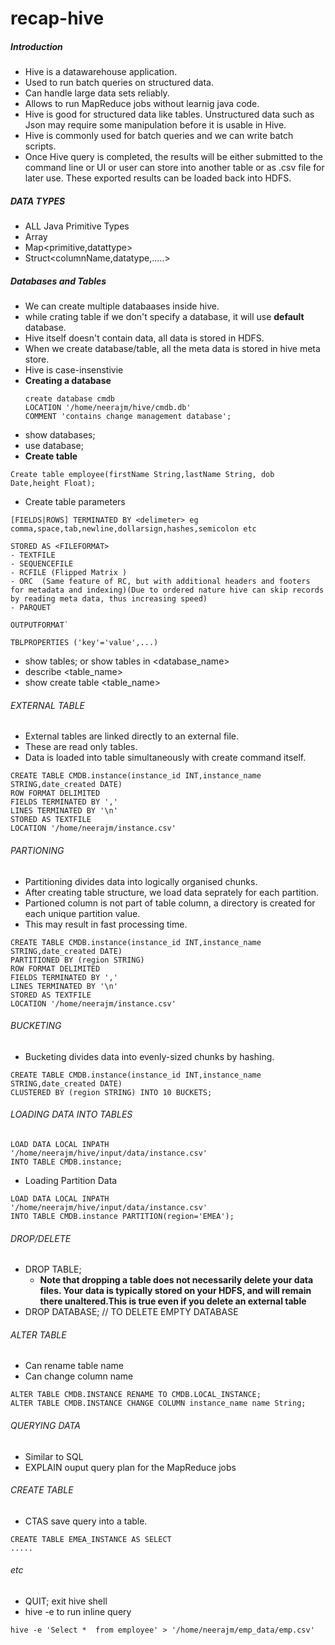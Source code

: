 # recap-hive

##### Introduction
* Hive is a datawarehouse application.
* Used to run batch queries on structured data.
* Can handle large data sets reliably.
* Allows to run MapReduce jobs without learnig java code.
* Hive is good for structured data like tables. Unstructured data such as Json may require some manipulation before it is usable in Hive.
* Hive is commonly used for batch queries and we can write batch scripts.
* Once Hive query is completed, the results will be either submitted to the command line or UI or user can store into another table or as .csv file for later use. These exported results can be loaded back into HDFS.

##### DATA TYPES
* ALL Java Primitive Types
* Array<datatype>
* Map<primitive,datattype>
* Struct<columnName,datatype,.....>

##### Databases and Tables
* We can create multiple databaases inside hive.
* while crating table if we don't specify a database, it will use **default** database.
* Hive itself doesn't contain data, all data is stored in HDFS.
* When we create database/table, all the meta data is stored in hive meta store.
* Hive is case-insenstivie
* **Creating a database**
    ```
    create database cmdb 
    LOCATION '/home/neerajm/hive/cmdb.db'
    COMMENT 'contains change management database';
    ```
* show databases;
* use database;
* **Create table**

```
Create table employee(firstName String,lastName String, dob Date,height Float);

```

* Create table parameters
 ```
 [FIELDS|ROWS] TERMINATED BY <delimeter> eg comma,space,tab,newline,dollarsign,hashes,semicolon etc
 ```
 
 ```
 STORED AS <FILEFORMAT>
 - TEXTFILE
 - SEQUENCEFILE
 - RCFILE (Flipped Matrix )
 - ORC  (Same feature of RC, but with additional headers and footers for metadata and indexing)(Due to ordered nature hive can skip records by reading meta data, thus increasing speed)
 - PARQUET
 ```
 
 ```
 OUTPUTFORMAT`
 ```
 ```
 TBLPROPERTIES ('key'='value',...)
 ```
* show tables; or show tables in <database_name>
* describe <table_name>
* show create table <table_name>

###### EXTERNAL TABLE
* External tables are linked directly to an external file.
* These are read only tables.
* Data is loaded into table simultaneously with create command itself.
```
CREATE TABLE CMDB.instance(instance_id INT,instance_name STRING,date_created DATE)
ROW FORMAT DELIMITED
FIELDS TERMINATED BY ','
LINES TERMINATED BY '\n'
STORED AS TEXTFILE
LOCATION '/home/neerajm/instance.csv'
```
###### PARTIONING
* Partitioning divides data into logically organised chunks.
* After creating table structure, we load data seprately for each partition.
* Partioned column is not part of table column, a directory is created for each unique partition value.
* This may result in fast processing time.
```
CREATE TABLE CMDB.instance(instance_id INT,instance_name STRING,date_created DATE)
PARTITIONED BY (region STRING)
ROW FORMAT DELIMITED
FIELDS TERMINATED BY ','
LINES TERMINATED BY '\n'
STORED AS TEXTFILE
LOCATION '/home/neerajm/instance.csv'
```

###### BUCKETING
* Bucketing divides data into evenly-sized chunks by hashing.
```
CREATE TABLE CMDB.instance(instance_id INT,instance_name STRING,date_created DATE)
CLUSTERED BY (region STRING) INTO 10 BUCKETS;
```

###### LOADING DATA INTO TABLES
```
LOAD DATA LOCAL INPATH
'/home/neerajm/hive/input/data/instance.csv'
INTO TABLE CMDB.instance;
```
* Loading Partition Data
```
LOAD DATA LOCAL INPATH
'/home/neerajm/hive/input/data/instance.csv'
INTO TABLE CMDB.instance PARTITION(region='EMEA');
```

###### DROP/DELETE
* DROP TABLE;
  * **Note that dropping a table does not necessarily delete your data files. Your data is typically stored on your HDFS, and will remain there unaltered.This is true even if you delete an external table**
* DROP DATABASE; // TO DELETE EMPTY DATABASE
###### ALTER TABLE
* Can rename table name
* Can change column name

```
ALTER TABLE CMDB.INSTANCE RENAME TO CMDB.LOCAL_INSTANCE;
ALTER TABLE CMDB.INSTANCE CHANGE COLUMN instance_name name String;
```

###### QUERYING DATA
* Similar to SQL
* EXPLAIN ouput query plan for the MapReduce jobs

###### CREATE TABLE
* CTAS save query into a table.
```
CREATE TABLE EMEA_INSTANCE AS SELECT
.....
```

###### etc

* QUIT; exit hive shell
* hive -e to run inline query
```
hive -e 'Select *  from employee' > '/home/neerajm/emp_data/emp.csv'
```
